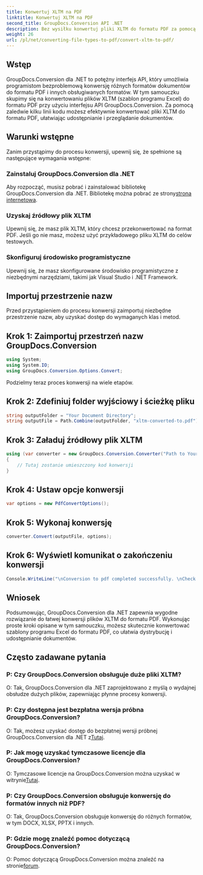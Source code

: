 ```yaml
---
title: Konwertuj XLTM na PDF
linktitle: Konwertuj XLTM na PDF
second_title: GroupDocs.Conversion API .NET
description: Bez wysiłku konwertuj pliki XLTM do formatu PDF za pomocą GroupDocs.Conversion dla .NET. Usprawnij proces konwersji dokumentów.
weight: 26
url: /pl/net/converting-file-types-to-pdf/convert-xltm-to-pdf/
---
```

## Wstęp
GroupDocs.Conversion dla .NET to potężny interfejs API, który umożliwia programistom bezproblemową konwersję różnych formatów dokumentów do formatu PDF i innych obsługiwanych formatów. W tym samouczku skupimy się na konwertowaniu plików XLTM (szablon programu Excel) do formatu PDF przy użyciu interfejsu API GroupDocs.Conversion. Za pomocą zaledwie kilku linii kodu możesz efektywnie konwertować pliki XLTM do formatu PDF, ułatwiając udostępnianie i przeglądanie dokumentów.
## Warunki wstępne
Zanim przystąpimy do procesu konwersji, upewnij się, że spełnione są następujące wymagania wstępne:
### Zainstaluj GroupDocs.Conversion dla .NET
 Aby rozpocząć, musisz pobrać i zainstalować bibliotekę GroupDocs.Conversion dla .NET. Bibliotekę można pobrać ze strony[strona internetowa](https://releases.groupdocs.com/conversion/net/).
### Uzyskaj źródłowy plik XLTM
Upewnij się, że masz plik XLTM, który chcesz przekonwertować na format PDF. Jeśli go nie masz, możesz użyć przykładowego pliku XLTM do celów testowych.
### Skonfiguruj środowisko programistyczne
Upewnij się, że masz skonfigurowane środowisko programistyczne z niezbędnymi narzędziami, takimi jak Visual Studio i .NET Framework.

## Importuj przestrzenie nazw
Przed przystąpieniem do procesu konwersji zaimportuj niezbędne przestrzenie nazw, aby uzyskać dostęp do wymaganych klas i metod.
## Krok 1: Zaimportuj przestrzeń nazw GroupDocs.Conversion
```csharp
using System;
using System.IO;
using GroupDocs.Conversion.Options.Convert;
```

Podzielmy teraz proces konwersji na wiele etapów.
## Krok 2: Zdefiniuj folder wyjściowy i ścieżkę pliku
```csharp
string outputFolder = "Your Document Directory";
string outputFile = Path.Combine(outputFolder, "xltm-converted-to.pdf");
```
## Krok 3: Załaduj źródłowy plik XLTM
```csharp
using (var converter = new GroupDocs.Conversion.Converter("Path to Your XLTM File"))
{
    // Tutaj zostanie umieszczony kod konwersji
}
```
## Krok 4: Ustaw opcje konwersji
```csharp
var options = new PdfConvertOptions();
```
## Krok 5: Wykonaj konwersję
```csharp
converter.Convert(outputFile, options);
```
## Krok 6: Wyświetl komunikat o zakończeniu konwersji
```csharp
Console.WriteLine("\nConversion to pdf completed successfully. \nCheck output in {0}", outputFolder);
```

## Wniosek
Podsumowując, GroupDocs.Conversion dla .NET zapewnia wygodne rozwiązanie do łatwej konwersji plików XLTM do formatu PDF. Wykonując proste kroki opisane w tym samouczku, możesz skutecznie konwertować szablony programu Excel do formatu PDF, co ułatwia dystrybucję i udostępnianie dokumentów.
## Często zadawane pytania
### P: Czy GroupDocs.Conversion obsługuje duże pliki XLTM?
O: Tak, GroupDocs.Conversion dla .NET zaprojektowano z myślą o wydajnej obsłudze dużych plików, zapewniając płynne procesy konwersji.
### P: Czy dostępna jest bezpłatna wersja próbna GroupDocs.Conversion?
 O: Tak, możesz uzyskać dostęp do bezpłatnej wersji próbnej GroupDocs.Conversion dla .NET z[Tutaj](https://releases.groupdocs.com/).
### P: Jak mogę uzyskać tymczasowe licencje dla GroupDocs.Conversion?
 O: Tymczasowe licencje na GroupDocs.Conversion można uzyskać w witrynie[Tutaj](https://purchase.groupdocs.com/temporary-license/).
### P: Czy GroupDocs.Conversion obsługuje konwersję do formatów innych niż PDF?
O: Tak, GroupDocs.Conversion obsługuje konwersję do różnych formatów, w tym DOCX, XLSX, PPTX i innych.
### P: Gdzie mogę znaleźć pomoc dotyczącą GroupDocs.Conversion?
 O: Pomoc dotyczącą GroupDocs.Conversion można znaleźć na stronie[forum](https://forum.groupdocs.com/c/conversion/11).